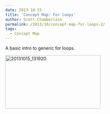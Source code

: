 ```yaml
---
date: 2013-10-15
title: 'Concept Map: For loops'
author: Scott Chamberlain
permalink: /2013/10/concept-map-for-loops-2/
tags:
  - Concept Map
---
```

A basic intro to generic for loops.

[<img class="alignnone size-medium wp-image-4762" alt="20131015_131920" src="http://teaching.software-carpentry.org/wp-content/uploads/2013/10/20131015_131920-300x168.jpg" width="300" height="168" />][1]

 [1]: http://teaching.software-carpentry.org/wp-content/uploads/2013/10/20131015_131920.jpg
